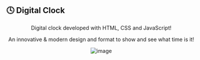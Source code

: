 ## 🕓 Digital Clock

<div align="center">
  <p>Digital clock developed with HTML, CSS and JavaScript!</p>
  <p>An innovative & modern design and format to show and see what time is it!</p>
  
  ![image](https://github.com/user-attachments/assets/91c9b75d-e8c1-4915-ace8-ec7c8ec8b03e)
</div>
